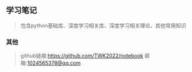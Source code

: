 ## 学习笔记
>包含python基础库、深度学习相关库、深度学习相关理论、其他常用知识
### 其他
>github链接:https://github.com/TWK2022/notebook
>邮箱:1024565378@qq.com